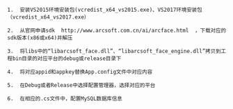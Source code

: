 
	1.	安装VS2015环境安装包(vcredist_x64_vs2015.exe)、VS2017环境安装包（vcredist_x64_vs2017.exe）
	
	2.	从官网申请sdk  http://www.arcsoft.com.cn/ai/arcface.html  ，下载对应的sdk版本(x86或x64)并解压
	
	3.	将libs中的“libarcsoft_face.dll”、“libarcsoft_face_engine.dll”拷贝到工程bin目录的对应平台的debug或release目录下
	
	4.	将对应appid和appkey替换App.config文件中对应内容
	
	5.	在Debug或者Release中选择配置管理器，选择对应的平台
	
	6.	在相应的.cs文件中，配置MySQL数据库信息
